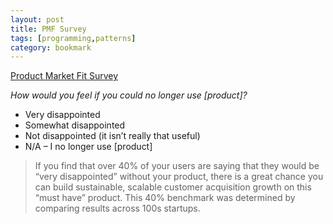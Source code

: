 ```yaml
---
layout: post
title: PMF Survey
tags: [programming,patterns]
category: bookmark
---
```


[Product Market Fit Survey](https://pmfsurvey.com/)  
    

*How would you feel if you could no longer use [product]?*

- Very disappointed
- Somewhat disappointed
- Not disappointed (it isn’t really that useful)
- N/A – I no longer use [product]

> If you find that over 40% of your users are saying that they would be “very disappointed” without your product, there is a great chance you can build sustainable, scalable customer acquisition growth on this “must have” product.  This 40% benchmark was determined by comparing results across 100s startups.
